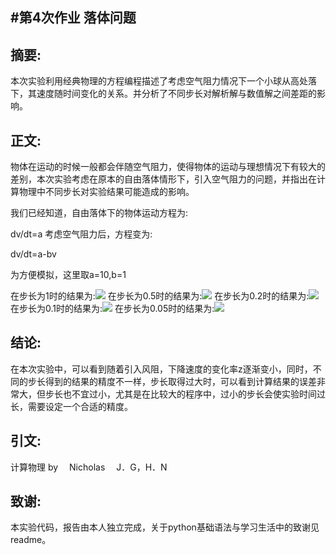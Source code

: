 ﻿#第4次作业
 落体问题
---

摘要:
-------
本次实验利用经典物理的方程编程描述了考虑空气阻力情况下一个小球从高处落下，其速度随时间变化的关系。并分析了不同步长对解析解与数值解之间差距的影响。

正文:
-----------
物体在运动的时候一般都会伴随空气阻力，使得物体的运动与理想情况下有较大的差别，本次实验考虑在原本的自由落体情形下，引入空气阻力的问题，并指出在计算物理中不同步长对实验结果可能造成的影响。

我们已经知道，自由落体下的物体运动方程为:

dv/dt=a
考虑空气阻力后，方程变为:

dv/dt=a-bv

为方便模拟，这里取a=10,b=1

在步长为1时的结果为:![][1]
在步长为0.5时的结果为:![][2]
在步长为0.2时的结果为:![][3]
在步长为0.1时的结果为:![][4]
在步长为0.05时的结果为:![][5]


结论:
----------
在本次实验中，可以看到随着引入风阻，下降速度的变化率z逐渐变小，同时，不同的步长得到的结果的精度不一样，步长取得过大时，可以看到计算结果的误差非常大，但步长也不宜过小，尤其是在比较大的程序中，过小的步长会使实验时间过长，需要设定一个合适的精度。

引文:
------------
计算物理  by 　Nicholas 　J．G，H．N

致谢:
------------
本实验代码，报告由本人独立完成，关于python基础语法与学习生活中的致谢见readme。


  [1]: https://raw.githubusercontent.com/CrazyGarfield/computationalphysics_N2013301020041/master/4/1.png
  [2]: https://raw.githubusercontent.com/CrazyGarfield/computationalphysics_N2013301020041/master/4/0.5.png
  [3]: https://raw.githubusercontent.com/CrazyGarfield/computationalphysics_N2013301020041/master/4/0.2.png
  [4]: https://raw.githubusercontent.com/CrazyGarfield/computationalphysics_N2013301020041/master/4/0.1.png
  [5]: https://raw.githubusercontent.com/CrazyGarfield/computationalphysics_N2013301020041/master/4/0.01.png

